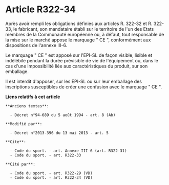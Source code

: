 # Article R322-34

Après avoir rempli les obligations définies aux articles R. 322-32 et R. 322-33, le fabricant, son mandataire établi sur le
territoire de l'un des Etats membres de la Communauté européenne ou, à défaut, tout responsable de la mise sur le marché
appose le marquage " CE ", conformément aux dispositions de l'annexe III-6. 

Le marquage " CE " est apposé sur l'EPI-SL de façon visible, lisible et indélébile pendant la durée prévisible de vie de
l'équipement ou, dans le cas d'une impossibilité liée aux caractéristiques du produit, sur son emballage. 

Il est interdit d'apposer, sur les EPI-SL ou sur leur emballage des inscriptions susceptibles de créer une confusion avec le
marquage " CE ".

**Liens relatifs à cet article**

	**Anciens textes**:

	  - Décret n°94-689 du 5 août 1994 - art. 8 (Ab)

	**Modifié par**:

	  - Décret n°2013-396 du 13 mai 2013 - art. 5

	**Cite**:

	  - Code du sport. - art. Annexe III-6 (art. R322-31)
	  - Code du sport. - art. R322-33

	**Cité par**:

	  - Code du sport. - art. R322-29 (VD)
	  - Code du sport. - art. R322-34 (VD)
